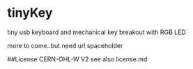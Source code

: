 # tinyKey
tiny usb keyboard and mechanical key breakout with RGB LED 


more to come..but need url spaceholder 

##License
CERN-OHL-W V2 see also license.md 
